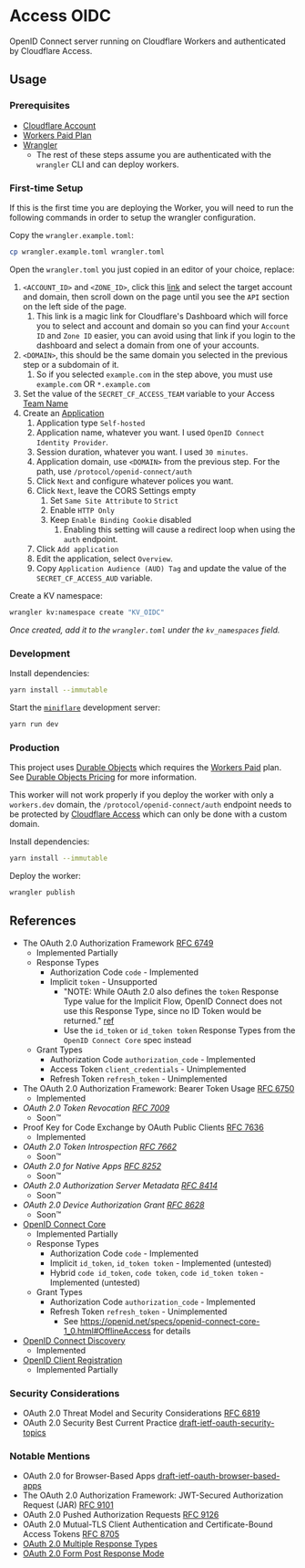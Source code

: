# Access OIDC

OpenID Connect server running on Cloudflare Workers and authenticated by Cloudflare Access.

## Usage

### Prerequisites

- [Cloudflare Account](https://dash.cloudflare.com/sign-up)
- [Workers Paid Plan](https://dash.cloudflare.com/?to=/:account/workers/plans)
- [Wrangler](https://developers.cloudflare.com/workers/get-started/guide#1-sign-up-for-a-workers-account)
  - The rest of these steps assume you are authenticated with the `wrangler` CLI and can deploy workers.

### First-time Setup

If this is the first time you are deploying the Worker, you will need to run the following commands
in order to setup the wrangler configuration.

Copy the `wrangler.example.toml`:
```sh
cp wrangler.example.toml wrangler.toml
```

Open the `wrangler.toml` you just copied in an editor of your choice, replace:

1. `<ACCOUNT_ID>` and `<ZONE_ID>`, click this [link](https://dash.cloudflare.com/?to=/:account/:zone)
   and select the target account and domain, then scroll down on the page until you see the `API`
   section on the left side of the page.
   1. This link is a magic link for Cloudflare's Dashboard which will force you to select and account
      and domain so you can find your `Account ID` and `Zone ID` easier, you can avoid using that link
      if you login to the dashboard and select a domain from one of your accounts.
2. `<DOMAIN>`, this should be the same domain you selected in the previous step or a subdomain of it.
   1. So if you selected `example.com` in the step above, you must use `example.com` OR `*.example.com`
3. Set the value of the `SECRET_CF_ACCESS_TEAM` variable to your Access [Team Name](https://developers.cloudflare.com/cloudflare-one/glossary#team-name)
4. Create an [Application](https://developers.cloudflare.com/cloudflare-one/applications/configure-apps/self-hosted-apps)
   1. Application type `Self-hosted`
   2. Application name, whatever you want.  I used `OpenID Connect Identity Provider`.
   3. Session duration, whatever you want.  I used `30 minutes`.
   4. Application domain, use `<DOMAIN>` from the previous step.  For the path, use `/protocol/openid-connect/auth`
   5. Click `Next` and configure whatever polices you want.
   6. Click `Next`, leave the CORS Settings empty
      1. Set `Same Site Attribute` to `Strict`
      2. Enable `HTTP Only`
      3. Keep `Enable Binding Cookie` disabled
         1. Enabling this setting will cause a redirect loop when using the `auth` endpoint.
   7. Click `Add application`
   8. Edit the application, select `Overview`.
   9. Copy `Application Audience (AUD) Tag` and update the value of the `SECRET_CF_ACCESS_AUD` variable.

Create a KV namespace:
```sh
wrangler kv:namespace create "KV_OIDC"
```
*Once created, add it to the `wrangler.toml` under the `kv_namespaces` field.*

### Development

Install dependencies:
```sh
yarn install --immutable
```

Start the [`miniflare`](https://github.com/cloudflare/miniflare) development server:
```sh
yarn run dev
```

### Production

This project uses [Durable Objects](https://developers.cloudflare.com/workers/learning/using-durable-objects)
which requires the [Workers Paid](https://developers.cloudflare.com/workers/platform/pricing) plan.  See
[Durable Objects Pricing](https://developers.cloudflare.com/workers/platform/pricing#durable-objects) for more information.

This worker will not work properly if you deploy the worker with only a `workers.dev` domain, the
`/protocol/openid-connect/auth` endpoint needs to be protected by [Cloudflare Access](#) which can
only be done with a custom domain.

Install dependencies:
```sh
yarn install --immutable
```

Deploy the worker:
```sh
wrangler publish
```

## References

- The OAuth 2.0 Authorization Framework [RFC 6749](https://datatracker.ietf.org/doc/html/rfc6749)
  - Implemented Partially
  - Response Types
    - Authorization Code `code` - Implemented
    - Implicit `token` - Unsupported
      - "NOTE: While OAuth 2.0 also defines the `token` Response Type value for the Implicit Flow, OpenID Connect does not use this Response Type, since no ID Token would be returned." [ref](https://openid.net/specs/openid-connect-core-1_0.html#Authentication)
      - Use the `id_token` or `id_token token` Response Types from the `OpenID Connect Core` spec instead
  - Grant Types
    - Authorization Code `authorization_code` - Implemented
    - Access Token `client_credentials` - Unimplemented
    - Refresh Token `refresh_token` - Unimplemented
- The OAuth 2.0 Authorization Framework: Bearer Token Usage [RFC 6750](https://datatracker.ietf.org/doc/html/rfc6750)
  - Implemented
- _OAuth 2.0 Token Revocation [RFC 7009](https://datatracker.ietf.org/doc/html/rfc7009)_
  - Soon&trade;
- Proof Key for Code Exchange by OAuth Public Clients [RFC 7636](https://datatracker.ietf.org/doc/html/rfc7636)
  - Implemented
- _OAuth 2.0 Token Introspection [RFC 7662](https://datatracker.ietf.org/doc/html/rfc7662)_
  - Soon&trade;
- _OAuth 2.0 for Native Apps [RFC 8252](https://datatracker.ietf.org/doc/html/rfc8252)_
  - Soon&trade;
- _OAuth 2.0 Authorization Server Metadata [RFC 8414](https://datatracker.ietf.org/doc/html/rfc8414)_
  - Soon&trade;
- _OAuth 2.0 Device Authorization Grant [RFC 8628](https://datatracker.ietf.org/doc/html/rfc8628)_
  - Soon&trade;
- [OpenID Connect Core](https://openid.net/specs/openid-connect-core-1_0.html)
  - Implemented Partially
  - Response Types
    - Authorization Code `code` - Implemented
    - Implicit `id_token`, `id_token token` - Implemented (untested)
    - Hybrid `code id_token`, `code token`, `code id_token token` - Implemented (untested)
  - Grant Types
    - Authorization Code `authorization_code` - Implemented
    - Refresh Token `refresh_token` - Unimplemented
      - See <https://openid.net/specs/openid-connect-core-1_0.html#OfflineAccess> for details
- [OpenID Connect Discovery](https://openid.net/specs/openid-connect-discovery-1_0.html)
  - Implemented
- [OpenID Client Registration](https://openid.net/specs/openid-connect-registration-1_0.html)
  - Implemented Partially

### Security Considerations

- OAuth 2.0 Threat Model and Security Considerations [RFC 6819](https://datatracker.ietf.org/doc/html/rfc6819)
- OAuth 2.0 Security Best Current Practice [draft-ietf-oauth-security-topics](https://datatracker.ietf.org/doc/html/draft-ietf-oauth-security-topics)

### Notable Mentions

- OAuth 2.0 for Browser-Based Apps [draft-ietf-oauth-browser-based-apps](https://datatracker.ietf.org/doc/html/draft-ietf-oauth-browser-based-apps)
- The OAuth 2.0 Authorization Framework: JWT-Secured Authorization Request (JAR) [RFC 9101](https://datatracker.ietf.org/doc/html/rfc9101)
- OAuth 2.0 Pushed Authorization Requests [RFC 9126](https://datatracker.ietf.org/doc/html/rfc9126)
- OAuth 2.0 Mutual-TLS Client Authentication and Certificate-Bound Access Tokens [RFC 8705](https://datatracker.ietf.org/doc/html/rfc8705)
- [OAuth 2.0 Multiple Response Types](https://openid.net/specs/oauth-v2-multiple-response-types-1_0.html)
- [OAuth 2.0 Form Post Response Mode](https://openid.net/specs/oauth-v2-form-post-response-mode-1_0.html)
